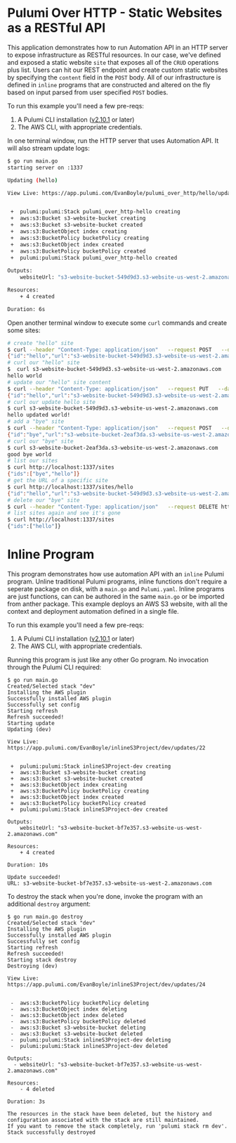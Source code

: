 # Pulumi Over HTTP - Static Websites as a RESTful API

This application demonstrates how to run Automation API in an HTTP server to expose infrastructure as RESTful resources. In our case, we've defined and exposed a static website `site` that exposes all of the `CRUD` operations plus list. Users can hit our REST endpoint and create custom static websites by specifying the `content` field in the `POST` body. All of our infrastructure is defined in `inline` programs that are constructed and altered on the fly based on input parsed from user specified `POST` bodies. 

To run this example you'll need a few pre-reqs:
1. A Pulumi CLI installation ([v2.10.1](https://www.pulumi.com/docs/get-started/install/versions/) or later)
2. The AWS CLI, with appropriate credentials.

In one terminal window, run the HTTP server that uses Automation API. It will also stream update logs:

```bash
$ go run main.go
starting server on :1337

Updating (hello)

View Live: https://app.pulumi.com/EvanBoyle/pulumi_over_http/hello/updates/1


 +  pulumi:pulumi:Stack pulumi_over_http-hello creating 
 +  aws:s3:Bucket s3-website-bucket creating 
 +  aws:s3:Bucket s3-website-bucket created 
 +  aws:s3:BucketObject index creating 
 +  aws:s3:BucketPolicy bucketPolicy creating 
 +  aws:s3:BucketObject index created 
 +  aws:s3:BucketPolicy bucketPolicy created 
 +  pulumi:pulumi:Stack pulumi_over_http-hello created 
 
Outputs:
    websiteUrl: "s3-website-bucket-549d9d3.s3-website-us-west-2.amazonaws.com"

Resources:
    + 4 created

Duration: 6s
```

Open another terminal window to execute some `curl` commands and create some sites:

```bash
# create "hello" site
$ curl --header "Content-Type: application/json"   --request POST   --data '{"id":"hello","content":"hello world\n"}'   http://localhost:1337/sites
{"id":"hello","url":"s3-website-bucket-549d9d3.s3-website-us-west-2.amazonaws.com"}
# curl our "hello" site
$  curl s3-website-bucket-549d9d3.s3-website-us-west-2.amazonaws.com
hello world
# update our "hello" site content
$ curl --header "Content-Type: application/json"   --request PUT   --data '{"id":"hello","content":"hello updated world!\n"}'   http://localhost:1337/sites/hello
{"id":"hello","url":"s3-website-bucket-549d9d3.s3-website-us-west-2.amazonaws.com"}
# curl our update hello site
$ curl s3-website-bucket-549d9d3.s3-website-us-west-2.amazonaws.com
hello updated world!
# add a "bye" site
$ curl --header "Content-Type: application/json"   --request POST   --data '{"id":"bye","content":"good bye world\n"}'   http://localhost:1337/sites
{"id":"bye","url":"s3-website-bucket-2eaf3da.s3-website-us-west-2.amazonaws.com"}
# curl our "bye" site
$ curl s3-website-bucket-2eaf3da.s3-website-us-west-2.amazonaws.com
good bye world
# list our sites
$ curl http://localhost:1337/sites
{"ids":["bye","hello"]}
# get the URL of a specific site
$ curl http://localhost:1337/sites/hello
{"id":"hello","url":"s3-website-bucket-549d9d3.s3-website-us-west-2.amazonaws.com"}
# delete our "bye" site
$ curl --header "Content-Type: application/json"   --request DELETE http://localhost:1337/sites/bye
# list sites again and see it's gone
$ curl http://localhost:1337/sites
{"ids":["hello"]}
```




# Inline Program

This program demonstrates how use automation API with an `inline` Pulumi program. Unline traditional Pulumi programs, inline functions don't require a seperate package on disk, with a `main.go` and `Pulumi.yaml`. Inline programs are just functions, can can be authored in the same `main.go` or be imported from anther package. This example deploys an AWS S3 website, with all the context and deployment automation defined in a single file.

To run this example you'll need a few pre-reqs:
1. A Pulumi CLI installation ([v2.10.1](https://www.pulumi.com/docs/get-started/install/versions/) or later)
2. The AWS CLI, with appropriate credentials.

Running this program is just like any other Go program. No invocation through the Pulumi CLI required:

```shell
$ go run main.go
Created/Selected stack "dev"
Installing the AWS plugin
Successfully installed AWS plugin
Successfully set config
Starting refresh
Refresh succeeded!
Starting update
Updating (dev)

View Live: https://app.pulumi.com/EvanBoyle/inlineS3Project/dev/updates/22


 +  pulumi:pulumi:Stack inlineS3Project-dev creating 
 +  aws:s3:Bucket s3-website-bucket creating 
 +  aws:s3:Bucket s3-website-bucket created 
 +  aws:s3:BucketObject index creating 
 +  aws:s3:BucketPolicy bucketPolicy creating 
 +  aws:s3:BucketObject index created 
 +  aws:s3:BucketPolicy bucketPolicy created 
 +  pulumi:pulumi:Stack inlineS3Project-dev created 
 
Outputs:
    websiteUrl: "s3-website-bucket-bf7e357.s3-website-us-west-2.amazonaws.com"

Resources:
    + 4 created

Duration: 10s

Update succeeded!
URL: s3-website-bucket-bf7e357.s3-website-us-west-2.amazonaws.com
```

To destroy the stack when you're done, invoke the program with an additional `destroy` argument:

```shell
$ go run main.go destroy
Created/Selected stack "dev"
Installing the AWS plugin
Successfully installed AWS plugin
Successfully set config
Starting refresh
Refresh succeeded!
Starting stack destroy
Destroying (dev)

View Live: https://app.pulumi.com/EvanBoyle/inlineS3Project/dev/updates/24


 -  aws:s3:BucketPolicy bucketPolicy deleting 
 -  aws:s3:BucketObject index deleting 
 -  aws:s3:BucketObject index deleted 
 -  aws:s3:BucketPolicy bucketPolicy deleted 
 -  aws:s3:Bucket s3-website-bucket deleting 
 -  aws:s3:Bucket s3-website-bucket deleted 
 -  pulumi:pulumi:Stack inlineS3Project-dev deleting 
 -  pulumi:pulumi:Stack inlineS3Project-dev deleted 
 
Outputs:
  - websiteUrl: "s3-website-bucket-bf7e357.s3-website-us-west-2.amazonaws.com"

Resources:
    - 4 deleted

Duration: 3s

The resources in the stack have been deleted, but the history and configuration associated with the stack are still maintained. 
If you want to remove the stack completely, run 'pulumi stack rm dev'.
Stack successfully destroyed
```